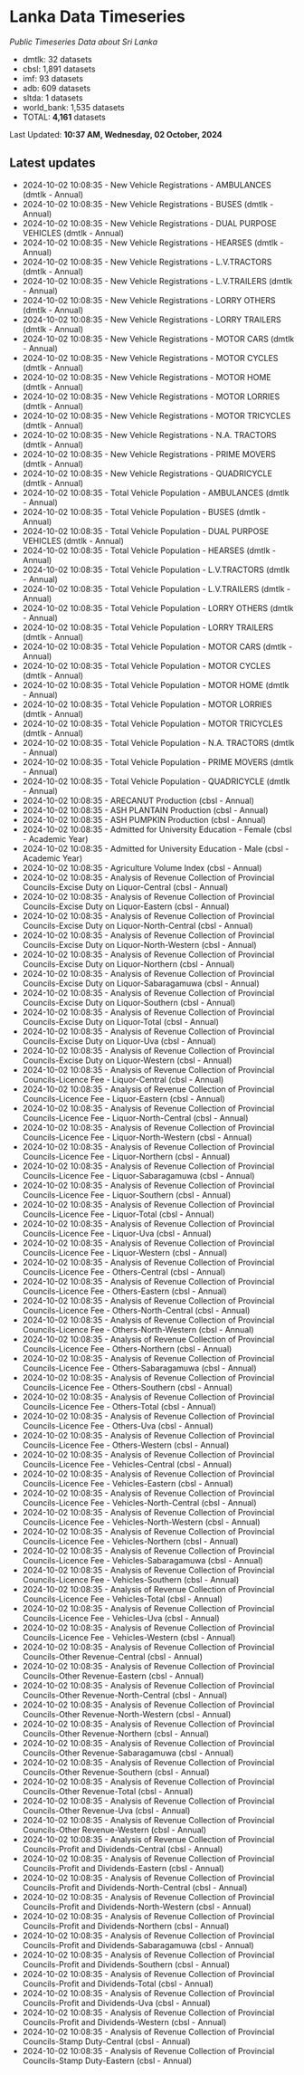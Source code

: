 # Lanka Data Timeseries
*Public Timeseries Data about Sri Lanka*

* dmtlk: 32 datasets
* cbsl: 1,891 datasets
* imf: 93 datasets
* adb: 609 datasets
* sltda: 1 datasets
* world_bank: 1,535 datasets
* TOTAL: **4,161** datasets

Last Updated: **10:37 AM, Wednesday, 02 October, 2024**

## Latest updates

* 2024-10-02 10:08:35 - New Vehicle Registrations - AMBULANCES (dmtlk - Annual)
* 2024-10-02 10:08:35 - New Vehicle Registrations - BUSES (dmtlk - Annual)
* 2024-10-02 10:08:35 - New Vehicle Registrations - DUAL PURPOSE VEHICLES (dmtlk - Annual)
* 2024-10-02 10:08:35 - New Vehicle Registrations - HEARSES (dmtlk - Annual)
* 2024-10-02 10:08:35 - New Vehicle Registrations - L.V.TRACTORS (dmtlk - Annual)
* 2024-10-02 10:08:35 - New Vehicle Registrations - L.V.TRAILERS (dmtlk - Annual)
* 2024-10-02 10:08:35 - New Vehicle Registrations - LORRY OTHERS (dmtlk - Annual)
* 2024-10-02 10:08:35 - New Vehicle Registrations - LORRY TRAILERS (dmtlk - Annual)
* 2024-10-02 10:08:35 - New Vehicle Registrations - MOTOR CARS (dmtlk - Annual)
* 2024-10-02 10:08:35 - New Vehicle Registrations - MOTOR CYCLES (dmtlk - Annual)
* 2024-10-02 10:08:35 - New Vehicle Registrations - MOTOR HOME (dmtlk - Annual)
* 2024-10-02 10:08:35 - New Vehicle Registrations - MOTOR LORRIES (dmtlk - Annual)
* 2024-10-02 10:08:35 - New Vehicle Registrations - MOTOR TRICYCLES (dmtlk - Annual)
* 2024-10-02 10:08:35 - New Vehicle Registrations - N.A. TRACTORS (dmtlk - Annual)
* 2024-10-02 10:08:35 - New Vehicle Registrations - PRIME MOVERS (dmtlk - Annual)
* 2024-10-02 10:08:35 - New Vehicle Registrations - QUADRICYCLE (dmtlk - Annual)
* 2024-10-02 10:08:35 - Total Vehicle Population - AMBULANCES (dmtlk - Annual)
* 2024-10-02 10:08:35 - Total Vehicle Population - BUSES (dmtlk - Annual)
* 2024-10-02 10:08:35 - Total Vehicle Population - DUAL PURPOSE VEHICLES (dmtlk - Annual)
* 2024-10-02 10:08:35 - Total Vehicle Population - HEARSES (dmtlk - Annual)
* 2024-10-02 10:08:35 - Total Vehicle Population - L.V.TRACTORS (dmtlk - Annual)
* 2024-10-02 10:08:35 - Total Vehicle Population - L.V.TRAILERS (dmtlk - Annual)
* 2024-10-02 10:08:35 - Total Vehicle Population - LORRY OTHERS (dmtlk - Annual)
* 2024-10-02 10:08:35 - Total Vehicle Population - LORRY TRAILERS (dmtlk - Annual)
* 2024-10-02 10:08:35 - Total Vehicle Population - MOTOR CARS (dmtlk - Annual)
* 2024-10-02 10:08:35 - Total Vehicle Population - MOTOR CYCLES (dmtlk - Annual)
* 2024-10-02 10:08:35 - Total Vehicle Population - MOTOR HOME (dmtlk - Annual)
* 2024-10-02 10:08:35 - Total Vehicle Population - MOTOR LORRIES (dmtlk - Annual)
* 2024-10-02 10:08:35 - Total Vehicle Population - MOTOR TRICYCLES (dmtlk - Annual)
* 2024-10-02 10:08:35 - Total Vehicle Population - N.A. TRACTORS (dmtlk - Annual)
* 2024-10-02 10:08:35 - Total Vehicle Population - PRIME MOVERS (dmtlk - Annual)
* 2024-10-02 10:08:35 - Total Vehicle Population - QUADRICYCLE (dmtlk - Annual)
* 2024-10-02 10:08:35 - ARECANUT Production (cbsl - Annual)
* 2024-10-02 10:08:35 - ASH PLANTAIN Production (cbsl - Annual)
* 2024-10-02 10:08:35 - ASH PUMPKIN Production (cbsl - Annual)
* 2024-10-02 10:08:35 - Admitted for University Education - Female (cbsl - Academic Year)
* 2024-10-02 10:08:35 - Admitted for University Education - Male (cbsl - Academic Year)
* 2024-10-02 10:08:35 - Agriculture Volume Index (cbsl - Annual)
* 2024-10-02 10:08:35 - Analysis of Revenue Collection of Provincial Councils-Excise Duty on Liquor-Central (cbsl - Annual)
* 2024-10-02 10:08:35 - Analysis of Revenue Collection of Provincial Councils-Excise Duty on Liquor-Eastern (cbsl - Annual)
* 2024-10-02 10:08:35 - Analysis of Revenue Collection of Provincial Councils-Excise Duty on Liquor-North-Central (cbsl - Annual)
* 2024-10-02 10:08:35 - Analysis of Revenue Collection of Provincial Councils-Excise Duty on Liquor-North-Western (cbsl - Annual)
* 2024-10-02 10:08:35 - Analysis of Revenue Collection of Provincial Councils-Excise Duty on Liquor-Northern (cbsl - Annual)
* 2024-10-02 10:08:35 - Analysis of Revenue Collection of Provincial Councils-Excise Duty on Liquor-Sabaragamuwa (cbsl - Annual)
* 2024-10-02 10:08:35 - Analysis of Revenue Collection of Provincial Councils-Excise Duty on Liquor-Southern (cbsl - Annual)
* 2024-10-02 10:08:35 - Analysis of Revenue Collection of Provincial Councils-Excise Duty on Liquor-Total (cbsl - Annual)
* 2024-10-02 10:08:35 - Analysis of Revenue Collection of Provincial Councils-Excise Duty on Liquor-Uva (cbsl - Annual)
* 2024-10-02 10:08:35 - Analysis of Revenue Collection of Provincial Councils-Excise Duty on Liquor-Western (cbsl - Annual)
* 2024-10-02 10:08:35 - Analysis of Revenue Collection of Provincial Councils-Licence Fee - Liquor-Central (cbsl - Annual)
* 2024-10-02 10:08:35 - Analysis of Revenue Collection of Provincial Councils-Licence Fee - Liquor-Eastern (cbsl - Annual)
* 2024-10-02 10:08:35 - Analysis of Revenue Collection of Provincial Councils-Licence Fee - Liquor-North-Central (cbsl - Annual)
* 2024-10-02 10:08:35 - Analysis of Revenue Collection of Provincial Councils-Licence Fee - Liquor-North-Western (cbsl - Annual)
* 2024-10-02 10:08:35 - Analysis of Revenue Collection of Provincial Councils-Licence Fee - Liquor-Northern (cbsl - Annual)
* 2024-10-02 10:08:35 - Analysis of Revenue Collection of Provincial Councils-Licence Fee - Liquor-Sabaragamuwa (cbsl - Annual)
* 2024-10-02 10:08:35 - Analysis of Revenue Collection of Provincial Councils-Licence Fee - Liquor-Southern (cbsl - Annual)
* 2024-10-02 10:08:35 - Analysis of Revenue Collection of Provincial Councils-Licence Fee - Liquor-Total (cbsl - Annual)
* 2024-10-02 10:08:35 - Analysis of Revenue Collection of Provincial Councils-Licence Fee - Liquor-Uva (cbsl - Annual)
* 2024-10-02 10:08:35 - Analysis of Revenue Collection of Provincial Councils-Licence Fee - Liquor-Western (cbsl - Annual)
* 2024-10-02 10:08:35 - Analysis of Revenue Collection of Provincial Councils-Licence Fee - Others-Central (cbsl - Annual)
* 2024-10-02 10:08:35 - Analysis of Revenue Collection of Provincial Councils-Licence Fee - Others-Eastern (cbsl - Annual)
* 2024-10-02 10:08:35 - Analysis of Revenue Collection of Provincial Councils-Licence Fee - Others-North-Central (cbsl - Annual)
* 2024-10-02 10:08:35 - Analysis of Revenue Collection of Provincial Councils-Licence Fee - Others-North-Western (cbsl - Annual)
* 2024-10-02 10:08:35 - Analysis of Revenue Collection of Provincial Councils-Licence Fee - Others-Northern (cbsl - Annual)
* 2024-10-02 10:08:35 - Analysis of Revenue Collection of Provincial Councils-Licence Fee - Others-Sabaragamuwa (cbsl - Annual)
* 2024-10-02 10:08:35 - Analysis of Revenue Collection of Provincial Councils-Licence Fee - Others-Southern (cbsl - Annual)
* 2024-10-02 10:08:35 - Analysis of Revenue Collection of Provincial Councils-Licence Fee - Others-Total (cbsl - Annual)
* 2024-10-02 10:08:35 - Analysis of Revenue Collection of Provincial Councils-Licence Fee - Others-Uva (cbsl - Annual)
* 2024-10-02 10:08:35 - Analysis of Revenue Collection of Provincial Councils-Licence Fee - Others-Western (cbsl - Annual)
* 2024-10-02 10:08:35 - Analysis of Revenue Collection of Provincial Councils-Licence Fee - Vehicles-Central (cbsl - Annual)
* 2024-10-02 10:08:35 - Analysis of Revenue Collection of Provincial Councils-Licence Fee - Vehicles-Eastern (cbsl - Annual)
* 2024-10-02 10:08:35 - Analysis of Revenue Collection of Provincial Councils-Licence Fee - Vehicles-North-Central (cbsl - Annual)
* 2024-10-02 10:08:35 - Analysis of Revenue Collection of Provincial Councils-Licence Fee - Vehicles-North-Western (cbsl - Annual)
* 2024-10-02 10:08:35 - Analysis of Revenue Collection of Provincial Councils-Licence Fee - Vehicles-Northern (cbsl - Annual)
* 2024-10-02 10:08:35 - Analysis of Revenue Collection of Provincial Councils-Licence Fee - Vehicles-Sabaragamuwa (cbsl - Annual)
* 2024-10-02 10:08:35 - Analysis of Revenue Collection of Provincial Councils-Licence Fee - Vehicles-Southern (cbsl - Annual)
* 2024-10-02 10:08:35 - Analysis of Revenue Collection of Provincial Councils-Licence Fee - Vehicles-Total (cbsl - Annual)
* 2024-10-02 10:08:35 - Analysis of Revenue Collection of Provincial Councils-Licence Fee - Vehicles-Uva (cbsl - Annual)
* 2024-10-02 10:08:35 - Analysis of Revenue Collection of Provincial Councils-Licence Fee - Vehicles-Western (cbsl - Annual)
* 2024-10-02 10:08:35 - Analysis of Revenue Collection of Provincial Councils-Other Revenue-Central (cbsl - Annual)
* 2024-10-02 10:08:35 - Analysis of Revenue Collection of Provincial Councils-Other Revenue-Eastern (cbsl - Annual)
* 2024-10-02 10:08:35 - Analysis of Revenue Collection of Provincial Councils-Other Revenue-North-Central (cbsl - Annual)
* 2024-10-02 10:08:35 - Analysis of Revenue Collection of Provincial Councils-Other Revenue-North-Western (cbsl - Annual)
* 2024-10-02 10:08:35 - Analysis of Revenue Collection of Provincial Councils-Other Revenue-Northern (cbsl - Annual)
* 2024-10-02 10:08:35 - Analysis of Revenue Collection of Provincial Councils-Other Revenue-Sabaragamuwa (cbsl - Annual)
* 2024-10-02 10:08:35 - Analysis of Revenue Collection of Provincial Councils-Other Revenue-Southern (cbsl - Annual)
* 2024-10-02 10:08:35 - Analysis of Revenue Collection of Provincial Councils-Other Revenue-Total (cbsl - Annual)
* 2024-10-02 10:08:35 - Analysis of Revenue Collection of Provincial Councils-Other Revenue-Uva (cbsl - Annual)
* 2024-10-02 10:08:35 - Analysis of Revenue Collection of Provincial Councils-Other Revenue-Western (cbsl - Annual)
* 2024-10-02 10:08:35 - Analysis of Revenue Collection of Provincial Councils-Profit and Dividends-Central (cbsl - Annual)
* 2024-10-02 10:08:35 - Analysis of Revenue Collection of Provincial Councils-Profit and Dividends-Eastern (cbsl - Annual)
* 2024-10-02 10:08:35 - Analysis of Revenue Collection of Provincial Councils-Profit and Dividends-North-Central (cbsl - Annual)
* 2024-10-02 10:08:35 - Analysis of Revenue Collection of Provincial Councils-Profit and Dividends-North-Western (cbsl - Annual)
* 2024-10-02 10:08:35 - Analysis of Revenue Collection of Provincial Councils-Profit and Dividends-Northern (cbsl - Annual)
* 2024-10-02 10:08:35 - Analysis of Revenue Collection of Provincial Councils-Profit and Dividends-Sabaragamuwa (cbsl - Annual)
* 2024-10-02 10:08:35 - Analysis of Revenue Collection of Provincial Councils-Profit and Dividends-Southern (cbsl - Annual)
* 2024-10-02 10:08:35 - Analysis of Revenue Collection of Provincial Councils-Profit and Dividends-Total (cbsl - Annual)
* 2024-10-02 10:08:35 - Analysis of Revenue Collection of Provincial Councils-Profit and Dividends-Uva (cbsl - Annual)
* 2024-10-02 10:08:35 - Analysis of Revenue Collection of Provincial Councils-Profit and Dividends-Western (cbsl - Annual)
* 2024-10-02 10:08:35 - Analysis of Revenue Collection of Provincial Councils-Stamp Duty-Central (cbsl - Annual)
* 2024-10-02 10:08:35 - Analysis of Revenue Collection of Provincial Councils-Stamp Duty-Eastern (cbsl - Annual)